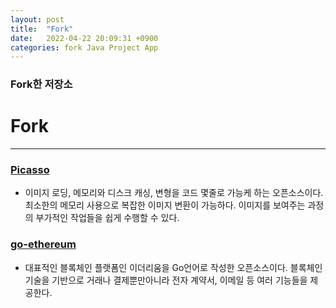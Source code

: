 ```yaml
---
layout: post
title:  "Fork"
date:   2022-04-22 20:09:31 +0900
categories: fork Java Project App
---
```


### Fork한 저장소

# Fork
------------
### [Picasso](https://github.com/jymh22/picasso "Picasso link")
* 이미지 로딩, 메모리와 디스크 캐싱, 변형을 코드 몇줄로 가능케 하는 오픈소스이다. 최소한의 메모리 사용으로 복잡한 이미지 변환이 가능하다. 이미지를 보여주는 과정의 부가적인 작업들을 쉽게 수행할 수 있다.

### [go-ethereum](https://github.com/jymh22/go-ethereum "go-ethereum link")
* 대표적인 블록체인 플랫폼인 이더리움을 Go언어로 작성한 오픈소스이다. 블록체인 기술을 기반으로 거래나 결제뿐만아니라 전자 계약서, 이메일 등 여러 기능들을 제공한다.
